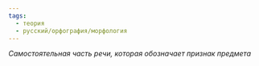 ```yaml
---
tags:
  - теория
  - русский/орфография/морфология
---
```

*Самостоятельная часть речи, которая обозначает признак предмета*